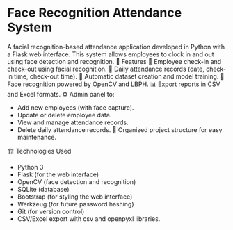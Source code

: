 # Face Recognition Attendance System
A facial recognition-based attendance application developed in Python with a Flask web interface. This system allows employees to clock in and out using face detection and recognition.
🚀 Features
📸 Employee check-in and check-out using facial recognition.
📝 Daily attendance records (date, check-in time, check-out time).
📂 Automatic dataset creation and model training.
🧠 Face recognition powered by OpenCV and LBPH.
📊 Export reports in CSV and Excel formats.
⚙️ Admin panel to:
  - Add new employees (with face capture).
  - Update or delete employee data.
  - View and manage attendance records.
  - Delete daily attendance records.
📁 Organized project structure for easy maintenance.

🏗️ Technologies Used
- Python 3
- Flask (for the web interface)
- OpenCV (face detection and recognition)
- SQLite (database)
- Bootstrap (for styling the web interface)
- Werkzeug (for future password hashing)
- Git (for version control)
- CSV/Excel export with csv and openpyxl libraries.
